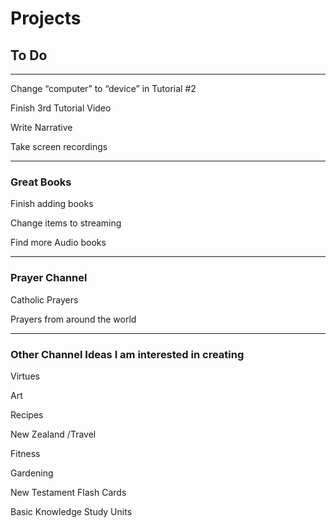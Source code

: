 # Projects
## To Do
***

Change “computer” to “device” in Tutorial #2

Finish 3rd Tutorial Video

Write Narrative

Take screen recordings

***


### Great Books

Finish adding books

Change items to streaming

Find more Audio books

***

### Prayer Channel

Catholic Prayers

Prayers from around the world

***

### Other Channel Ideas I am interested in creating

Virtues

Art

Recipes

New Zealand /Travel

Fitness

Gardening

New Testament Flash Cards

Basic Knowledge Study Units